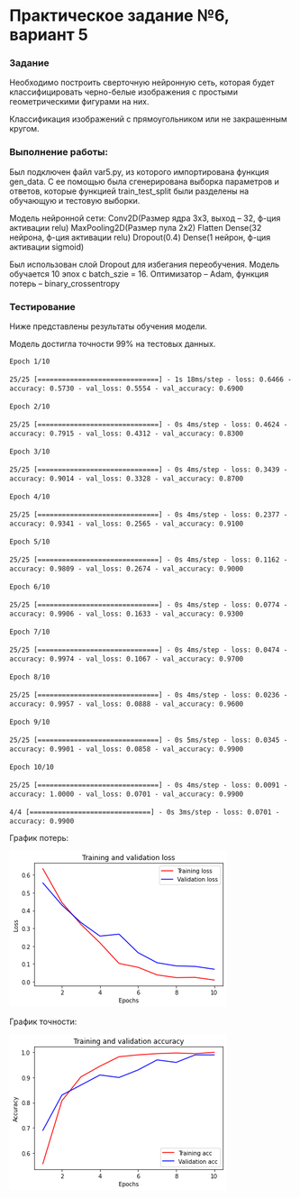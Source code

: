 # Практическое задание №6, вариант 5

###  **Задание**

Необходимо построить сверточную нейронную сеть, которая будет классифицировать черно-белые изображения с простыми геометрическими фигурами на них.

Классификация изображений с прямоугольником или не закрашенным кругом.

### Выполнение работы:

Был подключен файл var5.py, из которого импортирована функция gen_data. С ее помощью была сгенерирована выборка параметров и ответов, которые функцией train_test_split были разделены на обучающую и тестовую выборки.

Модель нейронной сети:
 Conv2D(Размер ядра 3x3, выход – 32, ф-ция активации relu)
 MaxPooling2D(Размер пула 2x2)
 Flatten
 Dense(32 нейрона, ф-ция активации relu)
 Dropout(0.4)
 Dense(1 нейрон, ф-ция активации sigmoid)

 Был использован слой Dropout для избегания переобучения. Модель обучается 10 эпох с batch_szie = 16. 
 Оптимизатор – Adam, функция потерь – binary_crossentropy

###  **Тестирование**

Ниже представлены результаты обучения модели. 

Модель достигла точности 99% на тестовых данных.

```
Epoch 1/10

25/25 [==============================] - 1s 18ms/step - loss: 0.6466 - accuracy: 0.5730 - val_loss: 0.5554 - val_accuracy: 0.6900

Epoch 2/10

25/25 [==============================] - 0s 4ms/step - loss: 0.4624 - accuracy: 0.7915 - val_loss: 0.4312 - val_accuracy: 0.8300

Epoch 3/10

25/25 [==============================] - 0s 4ms/step - loss: 0.3439 - accuracy: 0.9014 - val_loss: 0.3328 - val_accuracy: 0.8700

Epoch 4/10

25/25 [==============================] - 0s 4ms/step - loss: 0.2377 - accuracy: 0.9341 - val_loss: 0.2565 - val_accuracy: 0.9100

Epoch 5/10

25/25 [==============================] - 0s 4ms/step - loss: 0.1162 - accuracy: 0.9809 - val_loss: 0.2674 - val_accuracy: 0.9000

Epoch 6/10

25/25 [==============================] - 0s 4ms/step - loss: 0.0774 - accuracy: 0.9906 - val_loss: 0.1633 - val_accuracy: 0.9300

Epoch 7/10

25/25 [==============================] - 0s 4ms/step - loss: 0.0474 - accuracy: 0.9974 - val_loss: 0.1067 - val_accuracy: 0.9700

Epoch 8/10

25/25 [==============================] - 0s 4ms/step - loss: 0.0236 - accuracy: 0.9957 - val_loss: 0.0888 - val_accuracy: 0.9600

Epoch 9/10

25/25 [==============================] - 0s 5ms/step - loss: 0.0345 - accuracy: 0.9901 - val_loss: 0.0858 - val_accuracy: 0.9900

Epoch 10/10

25/25 [==============================] - 0s 4ms/step - loss: 0.0091 - accuracy: 1.0000 - val_loss: 0.0701 - val_accuracy: 0.9900

4/4 [==============================] - 0s 3ms/step - loss: 0.0701 - accuracy: 0.9900
```

График потерь:

![График](Потери.png "График потерь")

График точности:

![График](Точность.png "График точности")

